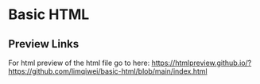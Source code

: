 # Basic HTML

## Preview Links
For html preview of the html file go to here:
https://htmlpreview.github.io/?https://github.com/limqiwei/basic-html/blob/main/index.html